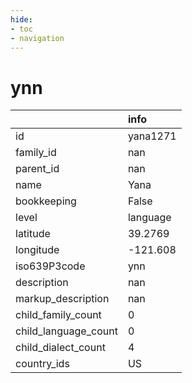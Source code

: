 ```yaml
---
hide:
- toc
- navigation
---
```

# ynn
|                      | info     |
|:---------------------|:---------|
| id                   | yana1271 |
| family_id            | nan      |
| parent_id            | nan      |
| name                 | Yana     |
| bookkeeping          | False    |
| level                | language |
| latitude             | 39.2769  |
| longitude            | -121.608 |
| iso639P3code         | ynn      |
| description          | nan      |
| markup_description   | nan      |
| child_family_count   | 0        |
| child_language_count | 0        |
| child_dialect_count  | 4        |
| country_ids          | US       |